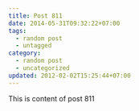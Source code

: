 ```yaml
---
title: Post 811
date: 2014-05-31T09:32:22+07:00
tags:
  - random post
  - untagged
category:
  - random post
  - uncategorized
updated: 2012-02-02T15:25:44+07:00
---
```

This is content of post 811